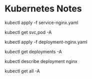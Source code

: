 # Kubernetes Notes

kubectl apply -f service-nginx.yaml

kubectl get svc,pod -A

kubectl apply -f deployment-nginx.yaml

kubectl get deployments -A

kubectl describe deployment nginx

kubectl get all -A
